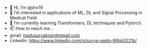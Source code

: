 - 👋 Hi, I’m @jinx19
- 👀 I’m interested in applications of ML, DL and Signal Processing in Medical Field.
- 🌱 I’m currently learning Transformers, DL techniques and Pytorch.
- 📫 How to reach me...
- gmail: naidusuryakiran@gmail.com
- Linkedin: https://www.linkedin.com/in/surya-naidu-86bb3221b/

<!---
jinx19/jinx19 is a ✨ special ✨ repository because its `README.md` (this file) appears on your GitHub profile.
You can click the Preview link to take a look at your changes.
--->
